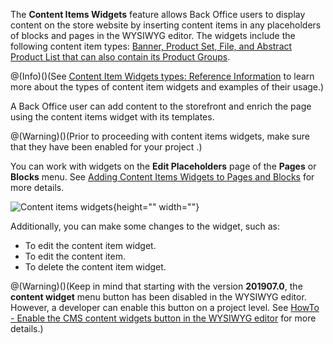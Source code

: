 The **Content Items Widgets** feature allows Back Office users to display content on the store website by inserting content items in any placeholders of blocks and pages in the WYSIWYG editor. The widgets include the following content item types: [Banner, Product Set, File, and Abstract Product List that can also contain its Product Groups](https://documentation.spryker.com/v3/docs/content-items-guide-201907).

@(Info)()(See [Content Item Widgets types: Reference Information](https://documentation.spryker.com/v3/docs/content-item-widgets-types-reference-information) to learn more about the types of content item widgets and examples of their usage.)

A Back Office user can add content to the storefront and enrich the page using the content items widget with its templates.

@(Warning)()(Prior to proceeding with content items widgets, make sure that they have been enabled for your project <!-- link to IG-->.)

You can work with widgets on the **Edit Placeholders** page of the **Pages** or **Blocks** menu. See [Adding Content Items Widgets to Pages and Blocks](https://documentation.spryker.com/v3/docs/adding-content-item-widgets-to-pages-and-blocks) for more details.

![Content items widgets](https://spryker.s3.eu-central-1.amazonaws.com/docs/Features/CMS/Content+Items+Widgets+Overview/content-item-menu-page.png){height="" width=""}

Additionally, you can make some changes to the widget, such as:

* To edit the content item widget.
* To edit the content item.
* To delete the content item widget.

@(Warning)()(Keep in mind that starting with the version **201907.0**, the **content widget** menu button has been disabled in the WYSIWYG editor. However, a developer can enable this button on a project level. See [HowTo - Enable the CMS content widgets button in the WYSIWYG editor](https://documentation.spryker.com/v3/docs/ht-enable-cms-content-widgets-button-201907) for more details.)